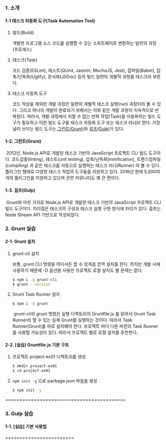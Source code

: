 ### 1. 소개

#### 1-1 태스크 자동화 도구(Task Automation Tool)

1. 빌드(Build)

   개발한 프로그램 소스 코드를 실행할 수 있는 소프트웨어로 변환하는 일련의 과정(프로세스)

2. 태스크(Task)

   코드 검증(ESLint), 테스트(QUnit, Jasmin, MochaJS, Jest), 컴파일(Babel), 압축/난독화(Uglify), 문서화(JSDoc) 등의 빌드 일련의 개별적 과정을 태스크라 부른다. 

3. 태스크 자동화 도구

   코드 작성을 제외한 개발 과정은 일련의 개별적 태스크 실행(run) 과정이라 볼 수 있다. 그리고 하나의 개발이 완료되기 위해서는 이와 같은 개발 과정이 지속적으로 반복된다. 따라서, 개발 과정에서 피할 수 없는 반복 작업(Task)을 자동화하는 빌드 도구가 필요하고 이런 빌드 도구를 태스크 자동화 도구 또는 태스크 러너라 한다. 가장 널리 쓰이는 빌드 도구는 [그런트(Grunt)](http://gruntjs.com)와 [걸프(Gulp)](http://gulpjs.com)가 있다.

#### 1-2. 그런트(Grunt)

​	2012년, Node.js API로 개발된 태스크 기반의 JavaScript 프로젝트 CLI 빌드 도구이다. 코드검증(linting), 테스트(unit testing), 압축/난독화(minification), 트랜스컴파일(compiling) 과 같은 태스크를 자동으로 실행하는 태스크 러너(Runner) 라 볼 수 있다. 플러그인 형태로 다양한 태스크 작업의 도구들을 지원하고 있다. 2016년 현재 5,000여 개의 플러그인을 지원하고 있으며 관련 커뮤니티도 꽤 큰 편이다.  

#### 1-3. 걸프(Gulp)

​	Grunt와 마찬 가지로 Node.js API로 개발된 태스크 기반의 JavaScript 프로젝트 CLI 빌드 도구이다. 차이점은 태스크의 구성과 태스크 실행 구현 방식에 차이가 있다. 걸프는 Node Stream API 기반으로 작성되었다.

### 2. Grunt 실습

#### 2-1. Grunt 설치

1. grunt-cli 설치

   보통, grunt CLI 명령을 어디서든 할 수 있게끔 전역 설치를 한다. 하지만 개발 시에 사용하기 때문에 -D 옵션을 사용한 프로젝트 로컬 설치도 별 문제는 없다. 

   ```bash
   $ npm i -g grunt-cli
   $ grunt --version
   ```

2. Grunt Task Runner 설치

   ```bash
   $ npm i -D grunt
   ```

   ​	grunt-cli의 grunt 명령은 실행 디렉토리의 Gruntfile.js 를 읽어서 Grunt Task Runner라 할 수 있는 실제 Grunt를  실행하는 것이다.  따라서 Task Runner(Grunt)를 따로 설치해야 한다.  프로젝트 마다 다른 버젼의 Task Runner를 사용할 가능성이 있다. 따라서 프로젝트 별로 로컬 설치를 추천한다.

#### 2-2. [실습] Gruntfile.js 기본 구조

1. 프로젝트 project-ex01 디렉토리를 생성

   ```bash
   $ mkdir project-ex01
   $ cd project-ex01
   ```

2. `npm init -y` 으로 package.json 파일을 생성

   ```bash
   $ npm init -y
   ```

==========================================

### 3. Gulp 실습

#### 1-1. [실습] 기본 사용법

========================